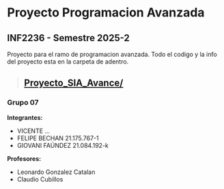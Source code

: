 # Proyecto Programacion Avanzada
## INF2236 - Semestre 2025-2

Proyecto para el ramo de programacion avanzada.
Todo el codigo y la info del proyecto esta en la carpeta de adentro.

> ## [Proyecto_SIA_Avance/](./GestionEvalucionesColegio/)

### Grupo 07
**Integrantes:**
- VICENTE ...
- FELIPE BECHAN 21.175.767-1
- GIOVANI FAÚNDEZ 21.084.192-k

**Profesores:**
- Leonardo Gonzalez Catalan
- Claudio Cubillos